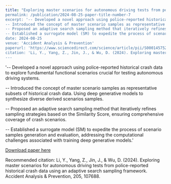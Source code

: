 ```yaml
---
title: "Exploring master scenarios for autonomous driving tests from police-reported historical crash data using an adaptive search sampling framework
permalink: /publication/2024-08-25-paper-title-number-7
excerpt: '-- Developed a novel approach using police-reported historical crash data to explore fundamental functional scenarios crucial for testing autonomous driving systems.
-- Introduced the concept of master scenario samples as representative subsets of historical crash data. Using deep generative models to synthesize diverse derived scenarios samples.
-- Proposed an adaptive search sampling method that iteratively refines sampling strategies based on the Similarity Score, ensuring comprehensive coverage of crash scenarios.
-- Established a surrogate model (SM) to expedite the process of scenario samples generation and evaluation, addressing the computational challenges associated with training deep generative models.'
date: 2024-08-25
venue: 'Accident Analysis & Prevention'
paperurl: 'https://www.sciencedirect.com/science/article/pii/S0001457524002331'
citation: 'Li, Y., Yang, Z., Jin, J., & Wu, D. (2024). Exploring master scenarios for autonomous driving tests from police-reported historical crash data using an adaptive search sampling framework. Accident Analysis & Prevention, 205, 107688.'
---
```


'-- Developed a novel approach using police-reported historical crash data to explore fundamental functional scenarios crucial for testing autonomous driving systems.

-- Introduced the concept of master scenario samples as representative subsets of historical crash data. Using deep generative models to synthesize diverse derived scenarios samples.

-- Proposed an adaptive search sampling method that iteratively refines sampling strategies based on the Similarity Score, ensuring comprehensive coverage of crash scenarios.

-- Established a surrogate model (SM) to expedite the process of scenario samples generation and evaluation, addressing the computational challenges associated with training deep generative models.'


[Download paper here](https://www.sciencedirect.com/science/article/pii/S0001457524002331)

Recommended citation: 
Li, Y., Yang, Z., Jin, J., & Wu, D. (2024). Exploring master scenarios for autonomous driving tests from police-reported historical crash data using an adaptive search sampling framework. Accident Analysis & Prevention, 205, 107688.
